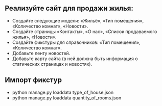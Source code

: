 ## Реализуйте сайт для продажи жилья:

- Создайте следующие модели: «Жильё», «Тип помещения», «Количество комнат», «Новости».
- Создайте страницы «Контакты», «О нас», «Список продаваемого жилья», «Новости».
- Создайте фикстуры для справочников: «Тип помещения», «Количество комнат».
- Добавьте ленту новостей.
- Добавьте карту сайта (в ней должна быть информация о статических страницах и новостях).

## Импорт фикстур
- python manage.py loaddata type_of_house.json
- python manage.py loaddata quantity_of_rooms.json
